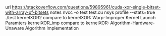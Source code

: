 url
https://stackoverflow.com/questions/59895961/cuda-xor-single-bitset-with-array-of-bitsets
notes
nvcc -o test test.cu
nsys profile --stats=true ./test
kernelXOR2 compare to kernelXOR: Warp-Improper Kernel Launch Paramters
kernelXOR_imp compare to kernelXOR: Algorithm-Hardware-Unaware Algorithm Implementation